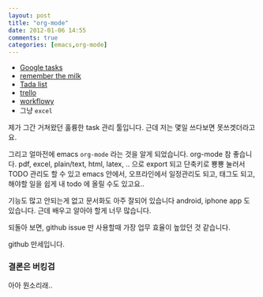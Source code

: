 ```yaml
---
layout: post
title: "org-mode"
date: 2012-01-06 14:55
comments: true
categories: [emacs,org-mode]
---
```


- [Google tasks](https://mail.google.com/mail/help/tasks/)
- [remember the milk](http://www.rememberthemilk.com/)
- [Tada list](http://tadalist.com/)
- [trello](https://trello.com/)
- [workflowy](https://workflowy.com/)
- 그냥 `excel`

제가 그간 거쳐왔던 훌륭한 task 관리 툴입니다.
근데 저는 몇일 쓰다보면 못쓰겟더라고요.

그리고 얼마전에 emacs `org-mode` 라는 것을 알게 되었습니다. org-mode
참 좋습니다. pdf, excel, plain/text, html, latex, .. 으로 export 되고
단축키로 뿅뿅 눌러서 TODO 관리도 할 수 있고 emacs 안에서, 오프라인에서
일정관리도 되고, 태그도 되고, 해야할 일을 쉽게 내 todo 에 올릴 수도
있고요..

기능도 많고 안되는게 없고 문서화도 아주 잘되어 있습니다 android,
iphone app 도 있습니다. 근데 배우고 알아야 할게 너무 많습니다.

되돌아 보면, github issue 만 사용할때 가장 업무 효율이 높았던 것
같습니다.

github 만세입니다.

### 결론은 버킹검 ###

아아 뭔소리래..
